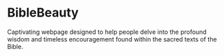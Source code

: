 # BibleBeauty
Captivating webpage designed to help people delve into the profound wisdom and timeless encouragement found within the sacred texts of the Bible. 
